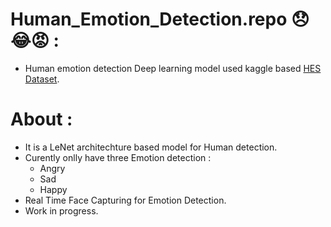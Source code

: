# Human_Emotion_Detection.repo 😞😂😡 :
- Human emotion detection Deep learning model used kaggle based <a href = https://www.kaggle.com/datasets/muhammadhananasghar/human-emotions-datasethes >HES Dataset</a>.
# About :
- It is a LeNet  architechture based model for Human detection.
- Curently onlly have three Emotion detection :
     - Angry
     - Sad
     - Happy
- Real Time Face Capturing for Emotion Detection.
- Work in progress. 
